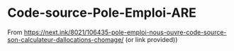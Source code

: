 # Code-source-Pole-Emploi-ARE
From https://next.ink/8021/106435-pole-emploi-nous-ouvre-code-source-son-calculateur-dallocations-chomage/ (or link provided))
